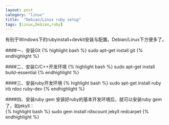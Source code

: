 ```yaml
---
layout: post
category: "linux"
title:  "Debian/Linux ruby setup"
tags: [linux,Debian,ruby]
---
```

有别于Windows下的rubyinstall+devkit安装与配置。Debian/Linux下方便多了。

####一、安装Git
{% highlight bash %}
sudo apt-get install git
{% endhighlight %}

####二、安装C/C++开发环境
{% highlight bash %}
sudo apt-get install build-essential
{% endhighlight %}

####三、安装ruby开发环境
{% highlight bash %}
sudo apt-get install ruby irb rdoc ruby-dev
{% endhighlight %}

####四、安装ruby gem
安装好ruby的基本开发环境后，就可以安装ruby gem了，如jekyll：<br/>
{% highlight bash %}
sudo gem install rdiscount jekyll redcarpet
{% endhighlight %}
